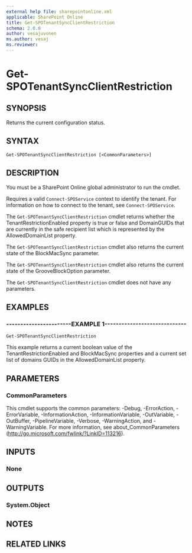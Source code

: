 ```yaml
---
external help file: sharepointonline.xml
applicable: SharePoint Online
title: Get-SPOTenantSyncClientRestriction
schema: 2.0.0
author: vesajuvonen
ms.author: vesaj
ms.reviewer:
---
```


# Get-SPOTenantSyncClientRestriction

## SYNOPSIS
Returns the current configuration status.


## SYNTAX

```
Get-SPOTenantSyncClientRestriction [<CommonParameters>]
```

## DESCRIPTION
You must be a SharePoint Online global administrator to run the cmdlet.

Requires a valid `Connect-SPOService` context to identify the tenant. For information on how to connect to the tenant, see `Connect-SPOService`.

The `Get-SPOTenantSyncClientRestriction` cmdlet returns whether the TenantRestrictionEnabled property is true or false and DomainGUIDs that are currently in the safe recipient list which is represented by the AllowedDomainList property. 

The `Get-SPOTenantSyncClientRestriction` cmdlet also returns the current state of the BlockMacSync parameter.

The `Get-SPOTenantSyncClientRestriction` cmdlet also returns the current state of the GrooveBlockOption parameter.

The `Get-SPOTenantSyncClientRestriction` cmdlet does not have any parameters.


## EXAMPLES

### -----------------------EXAMPLE 1-----------------------------
```
Get-SPOTenantSyncClientRestriction
```
This example returns a current boolean value of the TenantRestrictionEnabled and BlockMacSync properties and a current set list of domains GUIDs in the AllowedDomainList property.


## PARAMETERS

### CommonParameters
This cmdlet supports the common parameters: -Debug, -ErrorAction, -ErrorVariable, -InformationAction, -InformationVariable, -OutVariable, -OutBuffer, -PipelineVariable, -Verbose, -WarningAction, and -WarningVariable. For more information, see about_CommonParameters (http://go.microsoft.com/fwlink/?LinkID=113216).

## INPUTS

### None

## OUTPUTS

### System.Object

## NOTES

## RELATED LINKS
